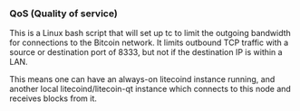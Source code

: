 ### QoS (Quality of service) ###

This is a Linux bash script that will set up tc to limit the outgoing bandwidth for connections to the Bitcoin network. It limits outbound TCP traffic with a source or destination port of 8333, but not if the destination IP is within a LAN.

This means one can have an always-on litecoind instance running, and another local litecoind/litecoin-qt instance which connects to this node and receives blocks from it.
